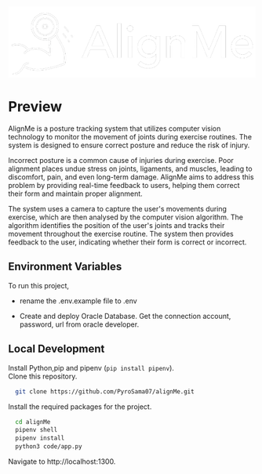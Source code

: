 ![Logo](static/media/logo.ba7f1eb0bde41999c918.png)

# Preview
AlignMe is a posture tracking system that utilizes computer vision technology to monitor the movement of joints during exercise routines. The system is designed to ensure correct posture and reduce the risk of injury. 

Incorrect posture is a common cause of injuries during exercise. Poor alignment places undue stress on joints, ligaments, and muscles, leading to discomfort, pain, and even long-term damage. AlignMe aims to address this problem by providing real-time feedback to users, helping them correct their form and maintain proper alignment. 

The system uses a camera to capture the user's movements during exercise, which are then analysed by the computer vision algorithm. The algorithm identifies the position of the user's joints and tracks their movement throughout the exercise routine. The system then provides feedback to the user, indicating whether their form is correct or incorrect. 

## Environment Variables

To run this project, 

- rename the .env.example file to .env

- Create and deploy Oracle Database. Get the connection account, password, url from oracle developer.

## Local Development

Install Python,pip and pipenv (`pip install pipenv`).  
Clone this repository.

```bash
  git clone https://github.com/PyroSama07/alignMe.git
```

Install the required packages for the project.

```bash
  cd alignMe
  pipenv shell
  pipenv install
  python3 code/app.py
```
Navigate to http://localhost:1300.
